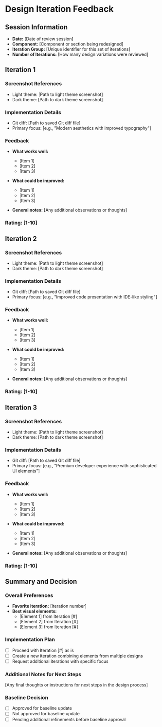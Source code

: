# Design Iteration Feedback

## Session Information

- **Date:** [Date of review session]
- **Component:** [Component or section being redesigned]
- **Iteration Group:** [Unique identifier for this set of iterations]
- **Number of Iterations:** [How many design variations were reviewed]

## Iteration 1

### Screenshot References

- Light theme: [Path to light theme screenshot]
- Dark theme: [Path to dark theme screenshot]

### Implementation Details

- Git diff: [Path to saved Git diff file]
- Primary focus: [e.g., "Modern aesthetics with improved typography"]

### Feedback

- **What works well:**

  - [Item 1]
  - [Item 2]
  - [Item 3]

- **What could be improved:**

  - [Item 1]
  - [Item 2]
  - [Item 3]

- **General notes:**
  [Any additional observations or thoughts]

### Rating: [1-10]

## Iteration 2

### Screenshot References

- Light theme: [Path to light theme screenshot]
- Dark theme: [Path to dark theme screenshot]

### Implementation Details

- Git diff: [Path to saved Git diff file]
- Primary focus: [e.g., "Improved code presentation with IDE-like styling"]

### Feedback

- **What works well:**

  - [Item 1]
  - [Item 2]
  - [Item 3]

- **What could be improved:**

  - [Item 1]
  - [Item 2]
  - [Item 3]

- **General notes:**
  [Any additional observations or thoughts]

### Rating: [1-10]

## Iteration 3

### Screenshot References

- Light theme: [Path to light theme screenshot]
- Dark theme: [Path to dark theme screenshot]

### Implementation Details

- Git diff: [Path to saved Git diff file]
- Primary focus: [e.g., "Premium developer experience with sophisticated UI elements"]

### Feedback

- **What works well:**

  - [Item 1]
  - [Item 2]
  - [Item 3]

- **What could be improved:**

  - [Item 1]
  - [Item 2]
  - [Item 3]

- **General notes:**
  [Any additional observations or thoughts]

### Rating: [1-10]

## Summary and Decision

### Overall Preferences

- **Favorite iteration:** [Iteration number]
- **Best visual elements:**
  - [Element 1] from Iteration [#]
  - [Element 2] from Iteration [#]
  - [Element 3] from Iteration [#]

### Implementation Plan

- [ ] Proceed with Iteration [#] as is
- [ ] Create a new iteration combining elements from multiple designs
- [ ] Request additional iterations with specific focus

### Additional Notes for Next Steps

[Any final thoughts or instructions for next steps in the design process]

### Baseline Decision

- [ ] Approved for baseline update
- [ ] Not approved for baseline update
- [ ] Pending additional refinements before baseline approval
